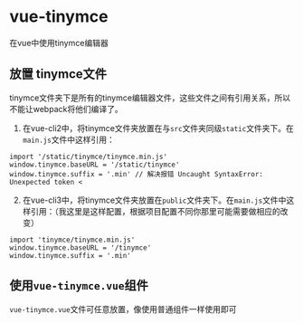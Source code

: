 # vue-tinymce
在vue中使用tinymce编辑器


## 放置 tinymce文件
tinymce文件夹下是所有的tinymce编辑器文件，这些文件之间有引用关系，所以不能让webpack将他们编译了。

1. 在vue-cli2中，将tinymce文件夹放置在与`src`文件夹同级`static`文件夹下。在`main.js`文件中这样引用：
```
import '/static/tinymce/tinymce.min.js'
window.tinymce.baseURL = '/static/tinymce'
window.tinymce.suffix = '.min' // 解决报错 Uncaught SyntaxError: Unexpected token < 
```

2. 在vue-cli3中，将tinymce文件夹放置在`public`文件夹下。在`main.js`文件中这样引用：（我这里是这样配置，根据项目配置不同你那里可能需要做相应的改变）
```
import 'tinymce/tinymce.min.js'
window.tinymce.baseURL = '/tinymce'
window.tinymce.suffix = '.min'
```

## 使用`vue-tinymce.vue`组件
`vue-tinymce.vue`文件可任意放置，像使用普通组件一样使用即可